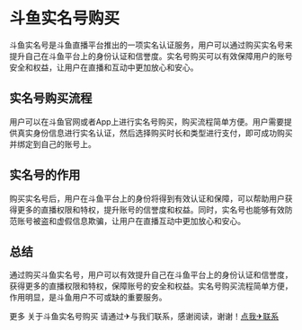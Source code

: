 # 斗鱼实名号购买

斗鱼实名号是斗鱼直播平台推出的一项实名认证服务，用户可以通过购买实名号来提升自己在斗鱼平台上的身份认证和信誉度。实名号购买可以有效保障用户的账号安全和权益，让用户在直播和互动中更加放心和安心。

## 实名号购买流程

用户可以在斗鱼官网或者App上进行实名号购买，购买流程简单方便。用户需要提供真实身份信息进行实名认证，然后选择购买时长和类型进行支付，即可成功购买并绑定到自己的账号上。

## 实名号的作用

购买实名号后，用户在斗鱼平台上的身份将得到有效认证和保障，可以帮助用户获得更多的直播权限和特权，提升账号的信誉度和权益。同时，实名号也能够有效防范账号被盗和虚假信息欺骗，让用户在直播互动中更加放心和安心。

## 总结

通过购买斗鱼实名号，用户可以有效提升自己在斗鱼平台上的身份认证和信誉度，获得更多的直播权限和特权，保障账号的安全和权益。实名号购买流程简单方便，作用明显，是斗鱼用户不可或缺的重要服务。

更多 关于斗鱼实名号购买 请通过✈与我们联系，感谢阅读，谢谢！[点我✈联系](https://d.k02.cc)